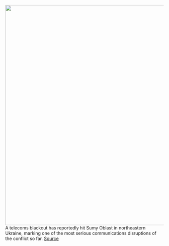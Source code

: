 <img src='https://cdn.vox-cdn.com/thumbor/qEiEVH1gFacR28aKN5YMZiD3-yE=/0x0:2040x1360/1200x800/filters:focal(857x517:1183x843)/cdn.vox-cdn.com/uploads/chorus_image/image/70575780/VRG_Illo_STK010_K_Radtke_Ukraine_Glitch.0.jpg' width='700px' /><br/>
A telecoms blackout has reportedly hit Sumy Oblast in northeastern Ukraine, marking one of the most serious communications disruptions of the conflict so far.
<a href='https://www.theverge.com/2022/3/3/22960374/telecoms-blackout-northeast-ukraine-power-outage-sumy'> Source <a/>